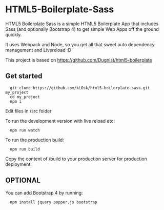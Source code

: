 # HTML5-Boilerplate-Sass

HTML5 Boilerplate Sass is a simple HTML5 Boilerplate App that includes Sass (and optionally Bootstrap 4) to get simple Web Apps off the ground quickly.

It uses Webpack and Node, so you get all that sweet auto dependency management and Livereload :D

This project is based on https://github.com/Dugnist/html5-boilerplate

## Get started

```
  git clone https://github.com/kLOsk/html5-boilerplate-sass.git my_project
  cd my_project
  npm i
```

Edit files in /src folder

To run the development version with live reload etc:

```
  npm run watch
```

To run the production build:

```
  npm run build
```

Copy the content of /build to your production server for production deployment.

## OPTIONAL

You can add Bootstrap 4 by running:

```
  npm install jquery popper.js bootstrap
```
